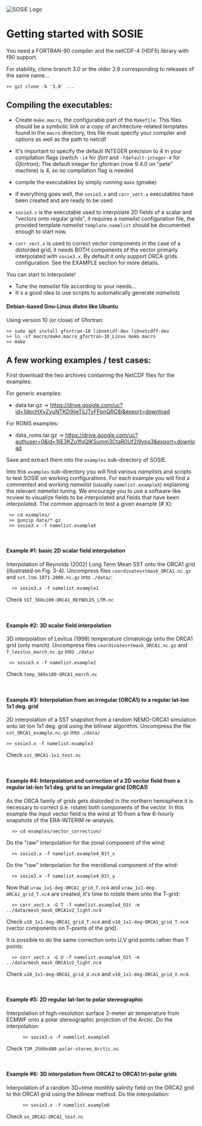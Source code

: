 

![SOSIE Logo](https://brodeau.github.io/sosie/sosie_files/sosie_300.svg)


# Getting started with SOSIE

<!-- (Also check the online SOSIE doc for more info on the interpolation method:
https://brodeau.github.io/sosie/) -->

You need a FORTRAN-90 compiler and the netCDF-4 (HDF5) library with f90 support.

For stability, clone branch 3.0 or the older 2.6 corresponding to releases of the same name...

`>> git clone -b '3.0' ...`



Compiling the executables:
--

 * Create `make.macro`, the configurable part of the `Makefile`. This files should be a symbolic
   link or a copy of architecture-related templates found in the `macro` directory,
   this file must specify your compiler and options as well as the path to netcdf

 * It's important to specify the default INTEGER precision to 4 in your compilation flags (switch `-i4` for *ifort* and `-fdefault-integer-4` for *Gfortran*); The default integer for gfortran (now 9.4.0 on "pete" machine) is 4, so no compilation flag is needed

 * compile the executables by simply running `make` (gmake)

 * if everything goes well, the `sosie3.x` and `corr_vect.x`
   executables have been created and are ready to be used

 * `sosie3.x` is the executable used to interpolate 2D fields of a scalar and
   "vectors onto regular grids", it requires a *namelist* configuration file,
   the provided template *namelist* `template.namelist` should be documented enough to start now.

 * `corr_vect.x` is used to correct vector components in the case of a distorded
   grid, it needs BOTH components of the vector primarly interpolated with
   `sosie3.x`. By default it only support ORCA grids configuration.
   See the EXAMPLE section for more details.

 You can start to interpolate!
 * Tune the *namelist* file according to your needs...
 * It`s a good idea to use scripts to automatically generate *namelists*

#### Debian-based Gnu-Linux distro like Ubuntu

Using version 10 (or close) of Gfortran:

    >> sudo apt install gfortran-10 libnetcdf-dev libnetcdff-dev
    >> ln -sf macro/make.macro_gfortran-10_Linux make.macro
    >> make



A few working examples / test cases:
--

First download the two archives containing the NetCDF files for the examples:

For generic examples:
* data.tar.gz      &rarr; https://drive.google.com/uc?id=1dpcHXvZyuNTKD9ijeTiLITyFFpnQRC8i&export=download

For ROMS examples:
* data_roms.tar.gz &rarr; https://drive.google.com/uc?authuser=0&id=1ljE3KZu1fqQlKSumm3CtaR0Uf2I9yps3&export=download

Save and extract them into the `examples` sub-directory of SOSIE.

Into this `examples` sub-directory you will find various *namelists* and scripts
to test SOSIE on working configurations.  For each example you will find a
commented and working *namelist* (usually `namelist.exampleX`) explaining the relevant *namelist* tuning.  We encourage you to
use a software like ncview to visualize fields to be interpolated and fields
that have been interpolated.
The common approach to test a given example (# X):

     >> cd examples/
     >> gunzip data/*.gz
     >> sosie3.x -f namelist.exampleX

&nbsp;

#### Example #1: basic 2D scalar field interpolation

Interpolation of Reynolds (2002) Long Term Mean SST onto the ORCA1 grid
(illustrated on Fig. 3-4). Uncompress files `coordinates+tmask_ORCA1.nc.gz` and
`sst.ltm.1971-2000.nc.gz` into `./data/`:

      >> sosie3.x -f namelist.example1

Check `SST_360x180-ORCA1_REYNOLDS_LTM.nc`

&nbsp;

#### Example #2: 3D scalar field interpolation

3D interpolation of Levitus (1998) temperature climatology onto the ORCA1 grid
(only march). Uncompress files `coordinates+tmask_ORCA1.nc.gz` and
`T_levitus_march.nc.gz` into `./data/`

     >> sosie3.x -f namelist.example2
Check `temp_360x180-ORCA1_march.nc`

&nbsp;

#### Example #3: Interpolation from an irregular (ORCA1) to a regular lat-lon 1x1 deg. grid

2D interpolation of a SST snapshot from a random NEMO-ORCA1 simulation onto
lat-lon 1x1 deg. grid using the bilinear algorithm. Uncompress the file
`sst_ORCA1_example.nc.gz` into `./data/`

    >> sosie3.x -f namelist.example3
Check `sst_ORCA1-1x1_test.nc`

&nbsp;

#### Example #4: Interpolation and correction of a 2D vector field from a regular lat-lon 1x1 deg. grid to an irregular grid (ORCA1)

As the ORCA family of grids gets distorded in the northern hemisphere it is
necessary to correct (i.e. rotate) both components of the vector. In this
example the input vector field is the wind at 10 from a few 6-hourly snapshots
of the ERA-INTERIM re-analysis.

      >> cd examples/vector_correction/
Do the "raw" interpolation for the zonal component of the wind:

      >> sosie3.x -f namelist.example4_O1t_x
Do the "raw" interpolation for the meridional component of the wind:

      >> sosie3.x -f namelist.example4_O1t_y
Now that `uraw_1x1-deg-ORCA1_grid_T.nc4` and `uraw_1x1-deg-ORCA1_grid_T.nc4` are created, it's time to *rotate* them onto the T-grid:

      >> corr_vect.x -G T -f namelist.example4_O1t -m ../data/mesh_mask_ORCA1v2_light.nc4
Check `u10_1x1-deg-ORCA1_grid_T.nc4` and `v10_1x1-deg-ORCA1_grid_T.nc4` (vector components on T-points of the grid).

It is possible to do the same correction onto U,V grid points rather than T points:

      >> corr_vect.x -G U -f namelist.example4_O1t -m ../data/mesh_mask_ORCA1v2_light.nc4
Check `u10_1x1-deg-ORCA1_grid_U.nc4` and `v10_1x1-deg-ORCA1_grid_V.nc4`.



&nbsp;

#### Example #5: 2D regular lat-lon to polar stereographic
Interpolation of high-resolution surface 2-meter air temperature from ECMWF onto a polar stereographic projection of the Arctic.
Do the interpolation:

          >> sosie3.x -f namelist.example5

Check `T2M_2560x480-polar-stereo_Arctic.nc`


&nbsp;

#### Example #6: 3D interpolation from ORCA2 to ORCA1 tri-polar grids
Interpolation of a random 3D+time monthly salinity field on the ORCA2 grid to the ORCA1 grid using the bilinear method.
Do the interpolation:

          >> sosie3.x -f namelist.example6

Check `so_ORCA2-ORCA1_test.nc`

&nbsp;

